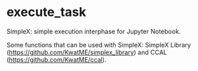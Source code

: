 # execute_task
SimpleX: simple execution interphase for Jupyter Notebook.

Some functions that can be used with SimpleX: SimpleX Library (https://github.com/KwatME/simplex_library) and CCAL (https://github.com/KwatME/ccal).

